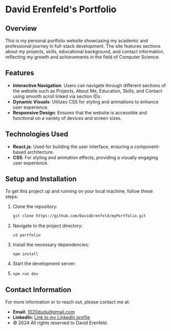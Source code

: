 # David Erenfeld's Portfolio

## Overview

This is my personal portfolio website showcasing my academic and professional journey in full-stack development. The site features sections about my projects, skills, educational background, and contact information, reflecting my growth and achievements in the field of Computer Science.

## Features

- **Interactive Navigation**: Users can navigate through different sections of the website such as Projects, About Me, Education, Skills, and Contact using smooth scroll linked via section IDs.
- **Dynamic Visuals**: Utilizes CSS for styling and animations to enhance user experience.
- **Responsive Design**: Ensures that the website is accessible and functional on a variety of devices and screen sizes.

## Technologies Used

- **React.js**: Used for building the user interface, ensuring a component-based architecture.
- **CSS**: For styling and animation effects, providing a visually engaging user experience.

## Setup and Installation

To get this project up and running on your local machine, follow these steps:

1. Clone the repository:
   ```bash
   git clone https://github.com/DavidErenfeld/myPortfolio.git
   ```
2. Navigate to the project directory:

   ```
   cd portfolio
   ```

3. Install the necessary dependencies:
   ```
   npm install
   ```
4. Start the development server:
5. ```
   npm run dev
   ```

## Contact Information

For more information or to reach out, please contact me at:

- **Email:** 1020dudu@gmail.com
- **LinkedIn:** [Link to my LinkedIn profile](https://www.linkedin.com/in/david-erenfeld?utm_source=share&utm_campaign=share_via&utm_content=profile&utm_medium=android_app)
- © 2024 All rights reserved to David Erenfeld.
